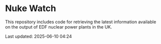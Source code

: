 # Nuke Watch

This repository includes code for retrieving the latest information available on the output of EDF nuclear power plants in the UK.

Last updated: 2025-06-10 04:24